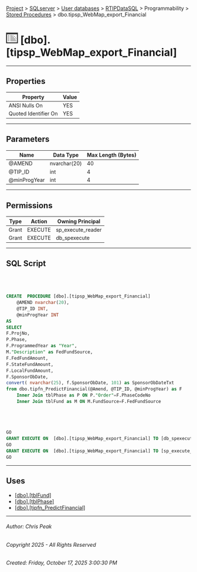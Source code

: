 #### 

[Project](../../../../../index.md) > [SQLserver](../../../../index.md) > [User databases](../../../index.md) > [RTIPDataSQL](../../index.md) > Programmability > [Stored Procedures](Stored_Procedures.md) > dbo.tipsp_WebMap_export_Financial

# ![Stored Procedures](../../../../../Images/StoredProcedure32.png) [dbo].[tipsp_WebMap_export_Financial]

---

## <a name="#properties"></a>Properties

| Property | Value |
|---|---|
| ANSI Nulls On | YES |
| Quoted Identifier On | YES |


---

## <a name="#parameters"></a>Parameters

| Name | Data Type | Max Length (Bytes) |
|---|---|---|
| @AMEND | nvarchar(20) | 40 |
| @TIP_ID | int | 4 |
| @minProgYear | int | 4 |


---

## <a name="#permissions"></a>Permissions

| Type | Action | Owning Principal |
|---|---|---|
| Grant | EXECUTE | sp_execute_reader |
| Grant | EXECUTE | db_spexecute |


---

## <a name="#sqlscript"></a>SQL Script

```sql



CREATE  PROCEDURE [dbo].[tipsp_WebMap_export_Financial]
	@AMEND nvarchar(20),
	@TIP_ID INT,
	@minProgYear INT
AS
SELECT
F.ProjNo, 
P.Phase, 
F.ProgrammedYear as "Year", 
M."Description" as FedFundSource, 
F.FedFundAmount, 
F.StateFundAmount, 
F.LocalFundAmount, 
F.SponsorObDate,
convert( nvarchar(25), f.SponsorObDate, 101) as SponsorObDateTxt
from dbo.tipfn_PredictFinancial(@Amend, @TIP_ID, @minProgYear) as F
	Inner Join tblPhase as P ON P."Order"=F.PhaseCodeNo
	Inner Join tblFund as M ON M.FundSource=F.FedFundSource




GO
GRANT EXECUTE ON  [dbo].[tipsp_WebMap_export_Financial] TO [db_spexecute]
GO
GRANT EXECUTE ON  [dbo].[tipsp_WebMap_export_Financial] TO [sp_execute_reader]
GO

```


---

## <a name="#uses"></a>Uses

* [[dbo].[tblFund]](../../Tables/dbo_tblFund.md)
* [[dbo].[tblPhase]](../../Tables/dbo_tblPhase.md)
* [[dbo].[tipfn_PredictFinancial]](../Functions/Table-valued_Functions/dbo_tipfn_PredictFinancial.md)


---

###### Author:  Chris Peak

###### Copyright 2025 - All Rights Reserved

###### Created: Friday, October 17, 2025 3:00:30 PM

